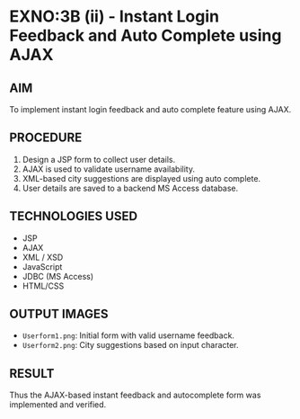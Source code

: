 # EXNO:3B (ii) - Instant Login Feedback and Auto Complete using AJAX

## AIM
To implement instant login feedback and auto complete feature using AJAX.

## PROCEDURE
1. Design a JSP form to collect user details.
2. AJAX is used to validate username availability.
3. XML-based city suggestions are displayed using auto complete.
4. User details are saved to a backend MS Access database.

## TECHNOLOGIES USED
- JSP
- AJAX
- XML / XSD
- JavaScript
- JDBC (MS Access)
- HTML/CSS

## OUTPUT IMAGES
- `Userform1.png`: Initial form with valid username feedback.
- `Userform2.png`: City suggestions based on input character.

## RESULT
Thus the AJAX-based instant feedback and autocomplete form was implemented and verified.
